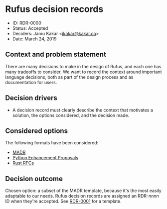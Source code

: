 # Rufus decision records

* ID: RDR-0000
* Status: Accepted
* Deciders: Jamu Kakar <[jkakar@kakar.ca](mailto:jkakar@kakar.ca)>
* Date: March 24, 2019

## Context and problem statement

There are many decisions to make in the design of Rufus, and each one has many
tradeoffs to consider. We want to record the context around important language
decisions, both as part of the design process and as documentation for users.

## Decision drivers

* A decision record must clearly describe the context that motivates a solution,
  the options considered, and the decision made.

## Considered options

The following formats have been considered:

* [MADR](https://adr.github.io/madr/)
* [Python Enhancement Proposals](https://www.python.org/dev/peps/pep-0001/)
* [Rust RFCs](https://github.com/rust-lang/rfcs/blob/master/0000-template.md)

## Decision outcome

Chosen option: a subset of the MADR template, because it's the most easily
adaptable to our needs. Rufus decision records are assigned an RDR-_nnnn_ ID
when they're accepted. See [RDR-0001](0001-template.md) for a template.
